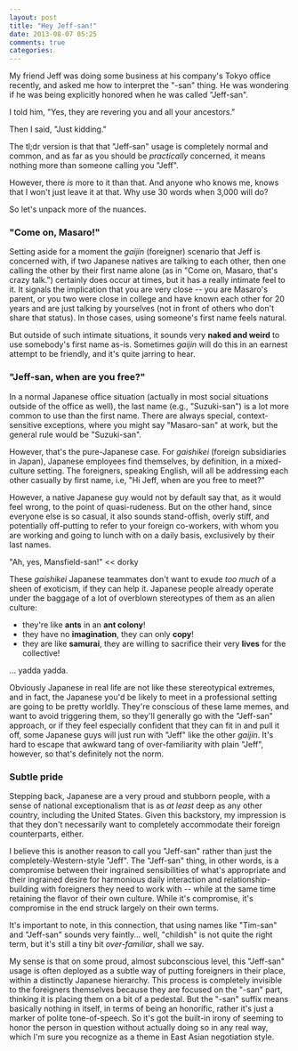 ```yaml
---
layout: post
title: "Hey Jeff-san!"
date: 2013-08-07 05:25
comments: true
categories: 
---
```


My friend Jeff was doing some business at his company's Tokyo office recently, and asked me how to interpret the "-san" thing. He was wondering if he was being explicitly honored when he was called "Jeff-san".

I told him, "Yes, they are revering you and all your ancestors."

Then I said, "Just kidding."

The tl;dr version is that that "Jeff-san" usage is completely normal and common, and as far as you should be *practically* concerned, it means nothing more than someone calling you "Jeff".

However, there *is* more to it than that. And anyone who knows me, knows that I won't just leave it at that. Why use 30 words when 3,000 will do?

So let's unpack more of the nuances.

<!--more-->

### "Come on, Masaro!"

Setting aside for a moment the *gaijin* (foreigner) scenario that Jeff is concerned with, if two Japanese natives are talking to each other, then one calling the other by their first name alone (as in "Come on, Masaro, that's crazy talk.") certainly does occur at times, but it has a really intimate feel to it. It signals the implication that you are very close -- you are Masaro's parent, or you two were close in college and have known each other for 20 years and are just talking by yourselves (not in front of others who don't share that status). In those cases, using someone's first name feels natural.

But outside of such intimate situations, it sounds very **naked and weird** to use somebody's first name as-is. Sometimes *gaijin* will do this in an earnest attempt to be friendly, and it's quite jarring to hear.

### "Jeff-san, when are you free?"

In a normal Japanese office situation (actually in most social situations outside of the office as well), the last name (e.g., "Suzuki-san") is a lot more common to use than the first name. There are always special, context-sensitive exceptions, where you might say "Masaro-san" at work, but the general rule would be "Suzuki-san".

However, that's the pure-Japanese case. For *gaishikei* (foreign subsidiaries in Japan), Japanese employees find themselves, by definition, in a mixed-culture setting. The foreigners, speaking English, will all be addressing each other casually by first name, i.e, "Hi Jeff, when are you free to meet?"

However, a native Japanese guy would not by default say that, as it would feel wrong, to the point of quasi-rudeness. But on the other hand, since everyone else is so casual, it also sounds stand-offish, overly stiff, and potentially off-putting to refer to your foreign co-workers, with whom you are working and going to lunch with on a daily basis, exclusively by their last names.

"Ah, yes, Mansfield-san!" << dorky

These *gaishikei* Japanese teammates don't want to exude *too much* of a sheen of exoticism, if they can help it. Japanese people already operate under the baggage of a lot of overblown stereotypes of them as an alien culture:

*   they're like **ants** in an **ant colony**!
*   they have no **imagination**, they can only **copy**!
*   they are like **samurai**, they are willing to sacrifice their very **lives** for the collective!

… yadda yadda.

Obviously Japanese in real life are not like these stereotypical extremes, and in fact, the Japanese you'd be likely to meet in a professional setting are going to be pretty worldly. They're conscious of these lame memes, and want to avoid triggering them, so they'll generally go with the "Jeff-san" approach, or if they feel especially confident that they can fit in and pull it off, some Japanese guys will just run with "Jeff" like the other *gaijin*. It's hard to escape that awkward tang of over-familiarity with plain "Jeff", however, so that's definitely not the norm.

### Subtle pride

Stepping back, Japanese are a very proud and stubborn people, with a sense of national exceptionalism that is as *at least* deep as any other country, including the United States. Given this backstory, my impression is that they don't necessarily want to completely accommodate their foreign counterparts, either.

I believe this is another reason to call you "Jeff-san" rather than just the completely-Western-style "Jeff". The "Jeff-san" thing, in other words, is a compromise between their ingrained sensibilities of what's appropriate and their ingrained desire for harmonious daily interaction and relationship-building with foreigners they need to work with -- while at the same time retaining the flavor of their own culture. While it's compromise, it's compromise in the end struck largely on their own terms.

It's important to note, in this connection, that using names like "Tim-san" and "Jeff-san" sounds very faintly... well, "childish" is not quite the right term, but it's still a tiny bit *over-familiar*, shall we say.

My sense is that on some proud, almost subconscious level, this "Jeff-san" usage is often deployed as a subtle way of putting foreigners in their place, within a distinctly Japanese hierarchy. This process is completely invisible to the foreigners themselves because they are focused on the "-san" part, thinking it is placing them on a bit of a pedestal. But the "-san" suffix means basically nothing in itself, in terms of being an honorific, rather it's just a marker of polite tone-of-speech. So it's got the built-in irony of seeming to honor the person in question without actually doing so in any real way, which I'm sure you recognize as a theme in East Asian negotiation style.
